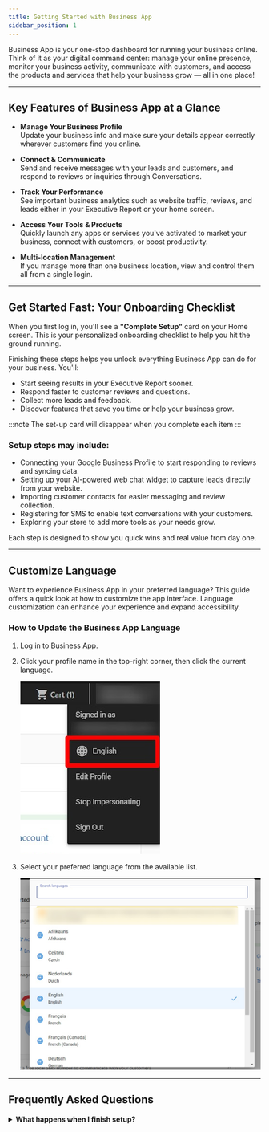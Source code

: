 ```yaml
---
title: Getting Started with Business App
sidebar_position: 1
---
```


Business App is your one-stop dashboard for running your business online. Think of it as your digital command center: manage your online presence, monitor your business activity, communicate with customers, and access the products and services that help your business grow — all in one place!

---

## Key Features of Business App at a Glance

- **Manage Your Business Profile**  
  Update your business info and make sure your details appear correctly wherever customers find you online.

- **Connect & Communicate**  
  Send and receive messages with your leads and customers, and respond to reviews or inquiries through Conversations.

- **Track Your Performance**  
  See important business analytics such as website traffic, reviews, and leads either in your Executive Report or your home screen.

- **Access Your Tools & Products**  
  Quickly launch any apps or services you've activated to market your business, connect with customers, or boost productivity.

- **Multi-location Management**  
  If you manage more than one business location, view and control them all from a single login.

---

## Get Started Fast: Your Onboarding Checklist

When you first log in, you'll see a **"Complete Setup"** card on your Home screen. This is your personalized onboarding checklist to help you hit the ground running.  

Finishing these steps helps you unlock everything Business App can do for your business. You'll:
- Start seeing results in your Executive Report sooner.
- Respond faster to customer reviews and questions.
- Collect more leads and feedback.
- Discover features that save you time or help your business grow.

:::note
The set-up card will disappear when you complete each item
:::


### Setup steps may include:
- Connecting your Google Business Profile to start responding to reviews and syncing data.
- Setting up your AI-powered web chat widget to capture leads directly from your website.
- Importing customer contacts for easier messaging and review collection.
- Registering for SMS to enable text conversations with your customers.
- Exploring your store to add more tools as your needs grow.

Each step is designed to show you quick wins and real value from day one.

---

## Customize Language

Want to experience Business App in your preferred language? This guide offers a quick look at how to customize the app interface. Language customization can enhance your experience and expand accessibility.

### How to Update the Business App Language

1. Log in to Business App.
2. Click your profile name in the top-right corner, then click the current language.

   ![Language dropdown](./img/language.png)

3. Select your preferred language from the available list.

   ![Preferred language list](./img/preferred_language_list.png)

---

## Frequently Asked Questions

<details>
  <summary><strong>What happens when I finish setup?</strong></summary>
  <div>
    The onboarding checklist will disappear, but you can always revisit completed tasks or explore new features in your dashboard.
  </div>
</details>
